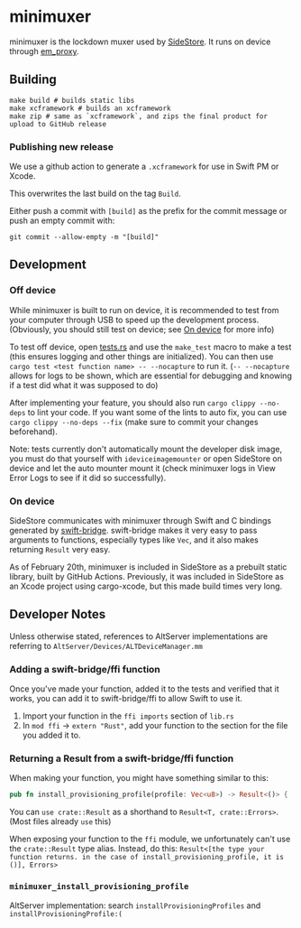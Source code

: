 # minimuxer

minimuxer is the lockdown muxer used by [SideStore](https://github.com/SideStore/SideStore). It runs on device through [em_proxy](https://github.com/SideStore/em_proxy).

## Building

```
make build # builds static libs
make xcframework # builds an xcframework
make zip # same as `xcframework`, and zips the final product for upload to GitHub release
```

### Publishing new release

We use a github action to generate a `.xcframework` for use in Swift PM or Xcode.

This overwrites the last build on the tag `Build`.

Either push a commit with `[build]` as the prefix for the commit message or push an empty commit with:

```
git commit --allow-empty -m "[build]"
```

## Development

### Off device

While minimuxer is built to run on device, it is recommended to test from your computer through USB to speed up the development process. (Obviously, you should still test on device; see
[On device](#on-device) for more info)

To test off device, open [tests.rs](src/tests.rs) and use the `make_test` macro to make a test (this ensures logging and other things are initialized). You can then use
`cargo test <test function name> -- --nocapture` to run it. (`-- --nocapture` allows for logs to be shown, which are essential for debugging and knowing if a test did what it was supposed to do)

After implementing your feature, you should also run `cargo clippy --no-deps` to lint your code. If you want some of the lints to auto fix, you can use `cargo clippy --no-deps --fix` (make sure to
commit your changes beforehand).

Note: tests currently don't automatically mount the developer disk image, you must do that yourself with `ideviceimagemounter` or open SideStore on device and let the auto mounter mount it (check
minimuxer logs in View Error Logs to see if it did so successfully).

### On device

SideStore communicates with minimuxer through Swift and C bindings generated by [swift-bridge](https://github.com/chinedufn/swift-bridge). swift-bridge makes it very easy to pass arguments to
functions, especially types like `Vec`, and it also makes returning `Result` very easy.

As of February 20th, minimuxer is included in SideStore as a prebuilt static library, built by GitHub Actions. Previously, it was included in SideStore as an Xcode project using cargo-xcode, but this
made build times very long.

<!-- TODO: outdated -->
<!-- To build minimuxer for iOS and copy it to the SideStore repo, use the Makefile. Example: `make copy SIDESTORE_REPO="../SideStore"` -->

## Developer Notes

Unless otherwise stated, references to AltServer implementations are referring to `AltServer/Devices/ALTDeviceManager.mm`

### Adding a swift-bridge/ffi function

Once you've made your function, added it to the tests and verified that it works, you can add it to swift-bridge/ffi to allow Swift to use it.

1. Import your function in the `ffi imports` section of `lib.rs`
2. In `mod ffi` -> `extern "Rust"`, add your function to the section for the file you added it to.

### Returning a Result from a swift-bridge/ffi function

When making your function, you might have something similar to this:

```rs
pub fn install_provisioning_profile(profile: Vec<u8>) -> Result<()> { ... }
```

You can `use crate::Result` as a shorthand to `Result<T, crate::Errors>`. (Most files already `use` this)

When exposing your function to the `ffi` module, we unfortunately can't use the `crate::Result` type alias. Instead, do this:
`Result<[the type your function returns. in the case of install_provisioning_profile, it is ()], Errors>`

### `minimuxer_install_provisioning_profile`

AltServer implementation: search `installProvisioningProfiles` and `installProvisioningProfile:(`
